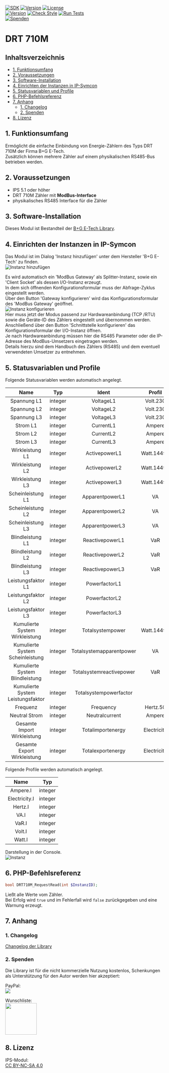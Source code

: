 [![SDK](https://img.shields.io/badge/Symcon-PHPModul-red.svg)](https://www.symcon.de/service/dokumentation/entwicklerbereich/sdk-tools/sdk-php/)
[![Version](https://img.shields.io/badge/Modul%20Version-3.40-blue.svg)](https://community.symcon.de/t/modul-alle-modbus-zaehler-von-b-g-e-tech/45290)
[![License](https://img.shields.io/badge/License-CC%20BY--NC--SA%204.0-green.svg)](https://creativecommons.org/licenses/by-nc-sa/4.0/)  
[![Version](https://img.shields.io/badge/Symcon%20Version-5.1%20%3E-green.svg)](https://www.symcon.de/service/dokumentation/installation/migrationen/v50-v51-q2-2019/)
[![Check Style](https://github.com/Nall-chan/BGETech/workflows/Check%20Style/badge.svg)](https://github.com/Nall-chan/BGETech/actions) 
[![Run Tests](https://github.com/Nall-chan/BGETech/workflows/Run%20Tests/badge.svg)](https://github.com/Nall-chan/BGETech/actions)  
[![Spenden](https://www.paypalobjects.com/de_DE/DE/i/btn/btn_donate_SM.gif)](#2-spenden)    


# DRT 710M <!-- omit in toc -->  

## Inhaltsverzeichnis <!-- omit in toc -->

- [1. Funktionsumfang](#1-funktionsumfang)
- [2. Voraussetzungen](#2-voraussetzungen)
- [3. Software-Installation](#3-software-installation)
- [4. Einrichten der Instanzen in IP-Symcon](#4-einrichten-der-instanzen-in-ip-symcon)
- [5. Statusvariablen und Profile](#5-statusvariablen-und-profile)
- [6. PHP-Befehlsreferenz](#6-php-befehlsreferenz)
- [7. Anhang](#7-anhang)
  - [1. Changelog](#1-changelog)
  - [2. Spenden](#2-spenden)
- [8. Lizenz](#8-lizenz)

## 1. Funktionsumfang

Ermöglicht die einfache Einbindung von Energie-Zählern des Typs DRT 710M der Firma B+G E-Tech.  
Zusätzlich können mehrere Zähler auf einem physikalischen RS485-Bus betrieben werden.  

## 2. Voraussetzungen

 - IPS 5.1 oder höher  
 - DRT 710M Zähler mit **ModBus-Interface**  
 - physikalisches RS485 Interface für die Zähler  

## 3. Software-Installation

 Dieses Modul ist Bestandteil der [B+G E-Tech Library](../README.md#3-software-installation). 

## 4. Einrichten der Instanzen in IP-Symcon

Das Modul ist im Dialog 'Instanz hinzufügen' unter dem Hersteller 'B+G E-Tech' zu finden.  
![Instanz hinzufügen](../imgs/add1.png)  

Es wird automatisch ein 'ModBus Gateway' als Splitter-Instanz, sowie ein 'Client Socket' als dessen I/O-Instanz erzeugt.  
In dem sich öffnenden Konfigurationsformular muss der Abfrage-Zyklus eingestellt werden.  
 Über den Button 'Gateway konfigurieren' wird das Konfigurationsformular des 'ModBus Gateway' geöffnet.  
![Instanz konfigurieren](../imgs/config.png)    
Hier muss jetzt der Modus passend zur Hardwareanbindung (TCP /RTU) sowie die Geräte-ID des Zählers eingestellt und übernommen werden.  
Anschließend über den Button 'Schnittstelle konfigurieren' das Konfigurationsformular der I/O-Instanz öffnen.  
Je nach Hardwareanbindung müssen hier die RS485 Parameter oder die IP-Adresse des ModBus-Umsetzers eingetragen werden.  
Details hierzu sind dem Handbuch des Zählers (RS485) und dem eventuell verwendeten Umsetzer zu entnehmen.  

## 5. Statusvariablen und Profile

Folgende Statusvariablen werden automatisch angelegt.  

|               Name                |   Typ   |          Ident           |   Profil    |
| :-------------------------------: | :-----: | :----------------------: | :---------: |
|            Spannung L1            | integer |        VoltageL1         |  Volt.230   |
|            Spannung L2            | integer |        VoltageL2         |  Volt.230   |
|            Spannung L3            | integer |        VoltageL3         |  Volt.230   |
|             Strom L1              | integer |        CurrentL1         |   Ampere    |
|             Strom L2              | integer |        CurrentL2         |   Ampere    |
|             Strom L3              | integer |        CurrentL3         |   Ampere    |
|          Wirkleistung L1          | integer |      ActivepowerL1       | Watt.14490  |
|          Wirkleistung L2          | integer |      ActivepowerL2       | Watt.14490  |
|          Wirkleistung L3          | integer |      ActivepowerL3       | Watt.14490  |
|         Scheinleistung L1         | integer |     ApparentpowerL1      |     VA      |
|         Scheinleistung L2         | integer |     ApparentpowerL2      |     VA      |
|         Scheinleistung L3         | integer |     ApparentpowerL3      |     VA      |
|         Blindleistung L1          | integer |     ReactivepowerL1      |     VaR     |
|         Blindleistung L2          | integer |     ReactivepowerL2      |     VaR     |
|         Blindleistung L3          | integer |     ReactivepowerL3      |     VaR     |
|        Leistungsfaktor L1         | integer |      PowerfactorL1       |             |
|        Leistungsfaktor L2         | integer |      PowerfactorL2       |             |
|        Leistungsfaktor L3         | integer |      PowerfactorL3       |             |
|  Kumulierte System Wirkleistung   | integer |     Totalsystempower     | Watt.14490  |
| Kumulierte System Scheinleistung  | integer | Totalsystemapparentpower |     VA      |
|  Kumulierte System Blindleistung  | integer | Totalsystemreactivepower |     VaR     |
| Kumulierte System Leistungsfaktor | integer |  Totalsystempowerfactor  |             |
|             Frequenz              | integer |        Frequency         |  Hertz.50   |
|           Neutral Strom           | integer |      Neutralcurrent      |   Ampere    |
|    Gesamte Import Wirkleistung    | integer |    Totalimportenergy     | Electricity |
|    Gesamte Export Wirkleistung    | integer |    Totalexportenergy     | Electricity |

Folgende Profile werden automatisch angelegt.  

|     Name      |   Typ   |
| :-----------: | :-----: |
|   Ampere.I    | integer |
| Electricity.I | integer |
|    Hertz.I    | integer |
|     VA.I      | integer |
|     VaR.I     | integer |
|    Volt.I     | integer |
|    Watt.I     | integer |


Darstellung in der Console.  
![Instanz](../imgs/DRT710M.png) 

## 6. PHP-Befehlsreferenz

```php
bool DRT710M_RequestRead(int $InstanzID);
```
Ließt alle Werte vom Zähler.  
Bei Erfolg wird `true` und im Fehlerfall wird `false` zurückgegeben und eine Warnung erzeugt.  


## 7. Anhang

### 1. Changelog

[Changelog der Library](../README.md#2-changelog)

### 2. Spenden

Die Library ist für die nicht kommerzielle Nutzung kostenlos, Schenkungen als Unterstützung für den Autor werden hier akzeptiert:  

  PayPal:  
<a href="https://www.paypal.com/donate?hosted_button_id=G2SLW2MEMQZH2" target="_blank"><img src="https://www.paypalobjects.com/de_DE/DE/i/btn/btn_donate_LG.gif" border="0" /></a>  

  Wunschliste:  
<a href="https://www.amazon.de/hz/wishlist/ls/YU4AI9AQT9F?ref_=wl_share" target="_blank"><img src="https://upload.wikimedia.org/wikipedia/commons/4/4a/Amazon_icon.svg" border="0" width="100"/></a>  

## 8. Lizenz

  IPS-Modul:  
  [CC BY-NC-SA 4.0](https://creativecommons.org/licenses/by-nc-sa/4.0/)  
 
 
